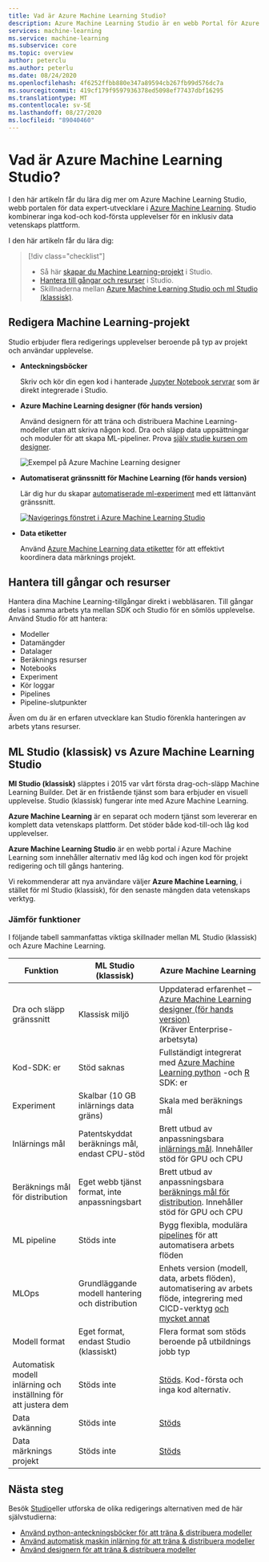 ```yaml
---
title: Vad är Azure Machine Learning Studio?
description: Azure Machine Learning Studio är en webb Portal för Azure Machine Learning arbets ytor. Studio kombinerar inga kod-och kod-första upplevelser för att skapa en inklusiv data vetenskaps plattform.
services: machine-learning
ms.service: machine-learning
ms.subservice: core
ms.topic: overview
author: peterclu
ms.author: peterlu
ms.date: 08/24/2020
ms.openlocfilehash: 4f6252ffbb880e347a89594cb267fb99d576dc7a
ms.sourcegitcommit: 419cf179f9597936378ed5098ef77437dbf16295
ms.translationtype: MT
ms.contentlocale: sv-SE
ms.lasthandoff: 08/27/2020
ms.locfileid: "89040460"
---
```

# <a name="what-is-azure-machine-learning-studio"></a>Vad är Azure Machine Learning Studio?

I den här artikeln får du lära dig mer om Azure Machine Learning Studio, webb portalen för data expert-utvecklare i [Azure Machine Learning](overview-what-is-azure-ml.md). Studio kombinerar inga kod-och kod-första upplevelser för en inklusiv data vetenskaps plattform.

I den här artikeln får du lära dig:
>[!div class="checklist"]
> - Så här [skapar du Machine Learning-projekt](#author-machine-learning-projects) i Studio.
> - [Hantera till gångar och resurser](#manage-assets-and-resources) i Studio.
> - Skillnaderna mellan [Azure Machine Learning Studio och ml Studio (klassisk)](#ml-studio-classic-vs-azure-machine-learning-studio).


## <a name="author-machine-learning-projects"></a>Redigera Machine Learning-projekt

Studio erbjuder flera redigerings upplevelser beroende på typ av projekt och användar upplevelse.

+ **Anteckningsböcker**

  Skriv och kör din egen kod i hanterade [Jupyter Notebook servrar](how-to-run-jupyter-notebooks.md) som är direkt integrerade i Studio. 

+ **Azure Machine Learning designer (för hands version)**

  Använd designern för att träna och distribuera Machine Learning-modeller utan att skriva någon kod. Dra och släpp data uppsättningar och moduler för att skapa ML-pipeliner. Prova [själv studie kursen om designer](tutorial-designer-automobile-price-train-score.md).

    ![Exempel på Azure Machine Learning designer](media/concept-designer/designer-drag-and-drop.gif)

+ **Automatiserat gränssnitt för Machine Learning (för hands version)**

  Lär dig hur du skapar [automatiserade ml-experiment](tutorial-first-experiment-automated-ml.md) med ett lättanvänt gränssnitt. 

  [![Navigerings fönstret i Azure Machine Learning Studio](./media/overview-what-is-azure-ml/azure-machine-learning-automated-ml-ui.jpg)](./media/overview-what-is-azure-ml/azure-machine-learning-automated-ml-ui.jpg)

+ **Data etiketter**

    Använd [Azure Machine Learning data etiketter](how-to-create-labeling-projects.md) för att effektivt koordinera data märknings projekt.

## <a name="manage-assets-and-resources"></a>Hantera till gångar och resurser

Hantera dina Machine Learning-tillgångar direkt i webbläsaren. Till gångar delas i samma arbets yta mellan SDK och Studio för en sömlös upplevelse. Använd Studio för att hantera:

- Modeller
- Datamängder
- Datalager
- Beräknings resurser
- Notebooks
- Experiment
- Kör loggar
- Pipelines 
- Pipeline-slutpunkter

Även om du är en erfaren utvecklare kan Studio förenkla hanteringen av arbets ytans resurser.

## <a name="ml-studio-classic-vs-azure-machine-learning-studio"></a>ML Studio (klassisk) vs Azure Machine Learning Studio

**Ml Studio (klassisk)** släpptes i 2015 var vårt första drag-och-släpp Machine Learning Builder. Det är en fristående tjänst som bara erbjuder en visuell upplevelse. Studio (klassisk) fungerar inte med Azure Machine Learning.

**Azure Machine Learning** är en separat och modern tjänst som levererar en komplett data vetenskaps plattform. Det stöder både kod-till-och låg kod upplevelser.

**Azure Machine Learning Studio** är en webb portal *i* Azure Machine Learning som innehåller alternativ med låg kod och ingen kod för projekt redigering och till gångs hantering. 

Vi rekommenderar att nya användare väljer **Azure Machine Learning**, i stället för ml Studio (klassisk), för den senaste mängden data vetenskaps verktyg.

### <a name="feature-comparison"></a>Jämför funktioner

I följande tabell sammanfattas viktiga skillnader mellan ML Studio (klassisk) och Azure Machine Learning.

| Funktion | ML Studio (klassisk) | Azure Machine Learning |
|---| --- | --- |
| Dra och släpp gränssnitt | Klassisk miljö | Uppdaterad erfarenhet – [Azure Machine Learning designer (för hands version)](concept-designer.md) <br/>(Kräver Enterprise-arbetsyta) | 
| Kod-SDK: er | Stöd saknas | Fullständigt integrerat med [Azure Machine Learning python](https://docs.microsoft.com/python/api/overview/azure/ml/) -och [R](tutorial-1st-r-experiment.md) SDK: er |
| Experiment | Skalbar (10 GB inlärnings data gräns) | Skala med beräknings mål |
| Inlärnings mål | Patentskyddat beräknings mål, endast CPU-stöd | Brett utbud av anpassningsbara [inlärnings mål](concept-compute-target.md#train). Innehåller stöd för GPU och CPU | 
| Beräknings mål för distribution | Eget webb tjänst format, inte anpassningsbart | Brett utbud av anpassningsbara [beräknings mål för distribution](concept-compute-target.md#deploy). Innehåller stöd för GPU och CPU |
| ML pipeline | Stöds inte | Bygg flexibla, modulära [pipelines](concept-ml-pipelines.md) för att automatisera arbets flöden |
| MLOps | Grundläggande modell hantering och distribution | Enhets version (modell, data, arbets flöden), automatisering av arbets flöde, integrering med CICD-verktyg [och mycket annat](concept-model-management-and-deployment.md) |
| Modell format | Eget format, endast Studio (klassiskt) | Flera format som stöds beroende på utbildnings jobb typ |
| Automatisk modell inlärning och inställning för att justera dem |  Stöds inte | [Stöds](concept-automated-ml.md). Kod-första och inga kod alternativ. | 
| Data avkänning | Stöds inte | [Stöds](how-to-monitor-datasets.md) |
| Data märknings projekt | Stöds inte | [Stöds](how-to-create-labeling-projects.md) |


## <a name="next-steps"></a>Nästa steg

Besök [Studio](https://ml.azure.com)eller utforska de olika redigerings alternativen med de här självstudierna:  
  + [Använd python-anteckningsböcker för att träna & distribuera modeller](tutorial-1st-experiment-sdk-setup.md)
  + [Använd automatisk maskin inlärning för att träna & distribuera modeller](tutorial-first-experiment-automated-ml.md)  
  + [Använd designern för att träna & distribuera modeller](tutorial-designer-automobile-price-train-score.md)

